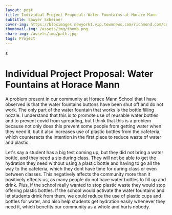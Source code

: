 ```yaml
---
layout: post
title: Individual Project Proposal: Water Fountains at Horace Mann
subtitle: Sawyer Scheiner
cover-img: https://bloximages.newyork1.vip.townnews.com/richmond.com/content/tncms/assets/v3/editorial/c/16/c169a30d-722b-5f92-a26c-5ed7017593ed/5a9499a89a7fb.image.jpg?crop=1256%2C1256%2C112%2C0&resize=1256%2C1256&order=crop%2Cresize
thumbnail-img: /assets/img/thumb.png
share-img: /assets/img/path.jpg
tags: Project
---
```

s

# Individual Project Proposal: Water Fountains at Horace Mann

  A problem present in our community at Horace Mann School that I have observed is that the water fountains buttons have been shut off and do not work. The only part of the water fountain that works is the bottle filling nozzle. I understand that this is to promote use of reusable water bottles and to prevent covid from spreading, but I think that this is a problem because not only does this prevent some people from getting water when they need it, but it also increases use of plastic bottles from the cafeteria, which counteracts the intention in the first place to reduce waste of water and plastic. 

  Let's say a student has a big test coming up, but they did not bring a water bottle, and they need a sip during class. They will not be able to get the hydration they need without using a plastic bottle and having to go all the way to the cafeteria, which they dont have time for during class or even between classes. This negatively affects the community more than it positively effects us, as many people do not have water bottles to fill up and drink. Plus, if the school really wanted to stop plastic waste they would stop offering plastic bottles. If the school would activate the water fountains and let students drink from them, we could reduce the use of plastic cups and bottles for water, and also help students get hydration easily whenever they need it, which benefits our community as a whole and hurts nobody.  

